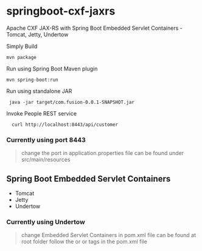 # springboot-cxf-jaxrs
Apache CXF JAX-RS with Spring Boot Embedded Servlet Containers - Tomcat, Jetty, Undertow 

Simply Build
```
mvn package
```
Run using Spring Boot Maven plugin
```
mvn spring-boot:run
```

Run using standalone JAR
```
 java -jar target/com.fusion-0.0.1-SNAPSHOT.jar
 ```
 
Invoke People REST service
```
  curl http://localhost:8443/api/customer
```
### Currently using port 8443
> change the port in application.properties file
> can be found under src/main/resources

## Spring Boot Embedded Servlet Containers 
- Tomcat
- Jetty
- Undertow 
### Currently using Undertow
> change Embedded Servlet Containers in pom.xml file
> can be found at root folder
> follow the <!-- TOMCAT START --> or <!-- JETTY START--> or <!-- UNDERTOW START--> tags in the pom.xml file
